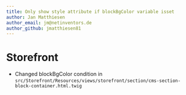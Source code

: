```yaml
---
title: Only show style attribute if blockBgColor variable isset
author: Jan Matthiesen
author_email: jm@netinventors.de
author_github: jmatthiesen81
---
```

# Storefront
* Changed blockBgColor condition in `src/Storefront/Resources/views/storefront/section/cms-section-block-container.html.twig`
